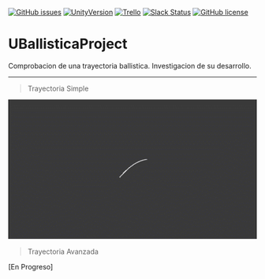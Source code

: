 [![GitHub issues](https://img.shields.io/github/issues/MoonAntonio/UBallisticaProject.svg)](https://github.com/MoonAntonio/UBallisticaProject/issues)
[![UnityVersion](https://img.shields.io/badge/Unity-5.5.2p4-orange.svg)](https://unity3d.com/es)
[![Trello](https://img.shields.io/badge/Trello-OFF-red.svg)](https://github.com/MoonAntonio/UBallisticaProject)
[![Slack Status](https://moonantonio.herokuapp.com/badge.svg)](https://moonantonio.herokuapp.com/)
[![GitHub license](https://img.shields.io/badge/license-Apache%202-blue.svg)](https://raw.githubusercontent.com/MoonAntonio/UBallisticaProject/master/LICENSE)

# UBallisticaProject
Comprobacion de una trayectoria ballistica. Investigacion de su desarrollo.

---
> Trayectoria Simple
<p align="center"><img src="https://github.com/MoonAntonio/UBallisticaProject/blob/master/Res/prevSimple.gif?raw=true"></p>

> Trayectoria Avanzada

[En Progreso]
